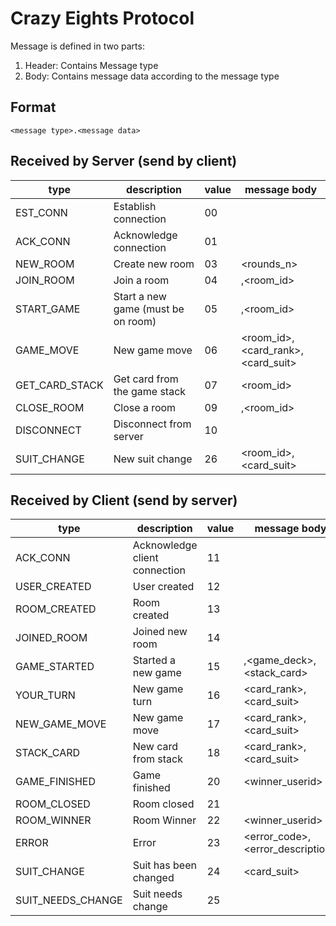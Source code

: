 # Crazy Eights Protocol

Message is defined in two parts:
1. Header: Contains Message type 
2. Body: Contains message data according to the message type

## Format
```
<message type>.<message data>
```

## Received by Server (send by client)

| type           | description                        | value | message body                      |
|----------------|------------------------------------|-------|-----------------------------------|
| EST_CONN       | Establish connection               | 00    |                                   |
| ACK_CONN       | Acknowledge connection             | 01    | <userid>                          |
| NEW_ROOM       | Create new room                    | 03    | <rounds_n>                        |
| JOIN_ROOM      | Join a room                        | 04    | <userid>,<room_id>                |
| START_GAME     | Start a new game (must be on room) | 05    | <userdi>,<room_id>                |
| GAME_MOVE      | New game move                      | 06    | <room_id>,<card_rank>,<card_suit> |
| GET_CARD_STACK | Get card from the game stack       | 07    | <room_id>                         |
| CLOSE_ROOM     | Close a room                       | 09    | <userid>,<room_id>                |
| DISCONNECT     | Disconnect from server             | 10    | <userid>                          |
| SUIT_CHANGE    | New suit change                    | 26    | <room_id>,<card_suit>             |

## Received by Client (send by server)

| type                | description                   | value | message body                     |
|---------------------|-------------------------------|-------|----------------------------------|
| ACK_CONN            | Acknowledge client connection | 11    |                                  |
| USER_CREATED        | User created                  | 12    | <userid>                         |
| ROOM_CREATED        | Room created                  | 13    | <roomid>                         |
| JOINED_ROOM         | Joined new room               | 14    | <roomid>                         |
| GAME_STARTED        | Started a new game            | 15    | <roomid>,<game_deck>,<stack_card>|
| YOUR_TURN           | New game turn                 | 16    | <card_rank>,<card_suit>          |
| NEW_GAME_MOVE       | New game move                 | 17    | <card_rank>,<card_suit>          |
| STACK_CARD          | New card from stack           | 18    | <card_rank>,<card_suit>          |
| GAME_FINISHED       | Game finished                 | 20    | <winner_userid>                  |
| ROOM_CLOSED         | Room closed                   | 21    |                                  |
| ROOM_WINNER         | Room Winner                   | 22    | <winner_userid>                  |
| ERROR               | Error                         | 23    | <error_code>,<error_description> |
| SUIT_CHANGE         | Suit has been changed         | 24    | <card_suit>                      |
| SUIT_NEEDS_CHANGE   | Suit needs change             | 25    |                                  |